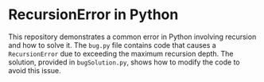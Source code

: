 # RecursionError in Python

This repository demonstrates a common error in Python involving recursion and how to solve it. The `bug.py` file contains code that causes a `RecursionError` due to exceeding the maximum recursion depth. The solution, provided in `bugSolution.py`, shows how to modify the code to avoid this issue.